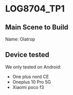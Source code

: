 # LOG8704_TP1

## Main Scene to Build  
Name: Olatrop

## Device tested
We only tested on Android:
- One plus nord CE
- Oneplus 10 Pro 5G
- Xiaomi poco f3
